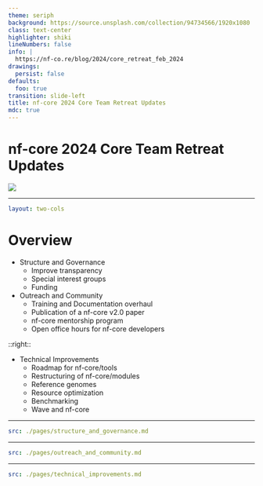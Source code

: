 ```yaml
---
theme: seriph
background: https://source.unsplash.com/collection/94734566/1920x1080
class: text-center
highlighter: shiki
lineNumbers: false
info: |
  https://nf-co.re/blog/2024/core_retreat_feb_2024
drawings:
  persist: false
defaults:
  foo: true
transition: slide-left
title: nf-core 2024 Core Team Retreat Updates
mdc: true
---
```


# nf-core 2024 Core Team Retreat Updates

<img src="https://github.com/nf-core/logos/raw/master/nf-core-logos/nf-core-logo-darkbg.svg" />

---

```yml
layout: two-cols
```

# Overview

- Structure and Governance
  - Improve transparency
  - Special interest groups
  - Funding
- Outreach and Community
  - Training and Documentation overhaul
  - Publication of a nf-core v2.0 paper
  - nf-core mentorship program
  - Open office hours for nf-core developers

::right::

- Technical Improvements
  - Roadmap for nf-core/tools
  - Restructuring of nf-core/modules
  - Reference genomes
  - Resource optimization
  - Benchmarking
  - Wave and nf-core

---

```yml
src: ./pages/structure_and_governance.md
```

---

```yml
src: ./pages/outreach_and_community.md
```

---

```yml
src: ./pages/technical_improvements.md
```
